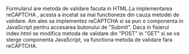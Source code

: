 Formularul are metoda de validare facuta in HTML.La implementarea reCAPTCHA , acesta a incetat sa mai functioneze din cauza metodei de validare.
Am ales sa implementez reCAPTCHA si sa pun o componenta in JavaScript pentru accesarea butonului de "Submit".
Daca in fisierul index.html se modifica metoda de validare din "POST" in "GET" si se va sterge componenta JavaScript, va functiona metoda de validare fara reCAPTCHA.
